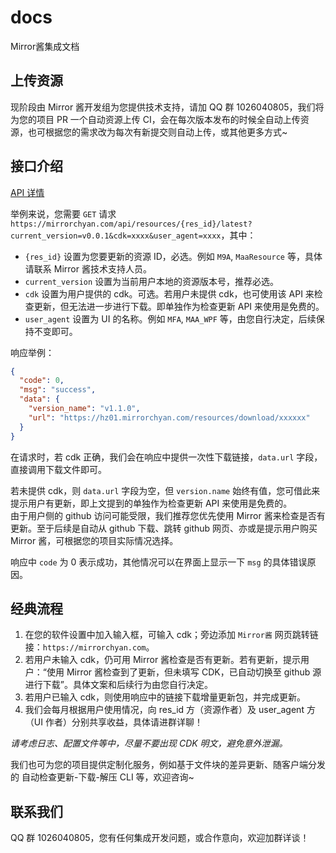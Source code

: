 # docs
Mirror酱集成文档

## 上传资源

现阶段由 Mirror 酱开发组为您提供技术支持，请加 QQ 群 1026040805，我们将为您的项目 PR 一个自动资源上传 CI，会在每次版本发布的时候全自动上传资源，也可根据您的需求改为每次有新提交则自动上传，或其他更多方式~

## 接口介绍

[API 详情](https://apifox.com/apidoc/shared-ffdc8453-597d-4ba6-bd3c-5e375c10c789/253583257e0)

举例来说，您需要 `GET` 请求 `https://mirrorchyan.com/api/resources/{res_id}/latest?current_version=v0.0.1&cdk=xxxx&user_agent=xxxx`，其中：

- `{res_id}` 设置为您要更新的资源 ID，必选。例如 `M9A`, `MaaResource` 等，具体请联系 Mirror 酱技术支持人员。
- `current_version` 设置为当前用户本地的资源版本号，推荐必选。
- `cdk` 设置为用户提供的 cdk。可选。若用户未提供 cdk，也可使用该 API 来检查更新，但无法进一步进行下载。即单独作为检查更新 API 来使用是免费的。
- `user_agent` 设置为 UI 的名称。例如 `MFA`, `MAA_WPF` 等，由您自行决定，后续保持不变即可。

响应举例：

```json
{
  "code": 0,
  "msg": "success",
  "data": {
    "version_name": "v1.1.0",
    "url": "https://hz01.mirrorchyan.com/resources/download/xxxxxx"
  }
}
```

在请求时，若 cdk 正确，我们会在响应中提供一次性下载链接，`data.url` 字段，直接调用下载文件即可。

若未提供 cdk，则 `data.url` 字段为空，但 `version.name` 始终有值，您可借此来提示用户有更新，即上文提到的单独作为检查更新 API 来使用是免费的。  
由于用户侧的 github 访问可能受限，我们推荐您优先使用 Mirror 酱来检查是否有更新。至于后续是自动从 github 下载、跳转 github 网页、亦或是提示用户购买 Mirror 酱，可根据您的项目实际情况选择。

响应中 `code` 为 0 表示成功，其他情况可以在界面上显示一下 `msg` 的具体错误原因。

## 经典流程

1. 在您的软件设置中加入输入框，可输入 cdk；旁边添加 `Mirror酱` 网页跳转链接：`https://mirrorchyan.com`。
2. 若用户未输入 cdk，仍可用 Mirror 酱检查是否有更新。若有更新，提示用户：“使用 Mirror 酱检查到了更新，但未填写 CDK，已自动切换至 github 源进行下载”。具体文案和后续行为由您自行决定。
3. 若用户已输入 cdk，则使用响应中的链接下载增量更新包，并完成更新。
4. 我们会每月根据用户使用情况，向 res_id 方（资源作者）及 user_agent 方（UI 作者）分别共享收益，具体请进群详聊！

*请考虑日志、配置文件等中，尽量不要出现 CDK 明文，避免意外泄漏。*

我们也可为您的项目提供定制化服务，例如基于文件块的差异更新、随客户端分发的 自动检查更新-下载-解压 CLI 等，欢迎咨询~

## 联系我们

QQ 群 1026040805，您有任何集成开发问题，或合作意向，欢迎加群详谈！

